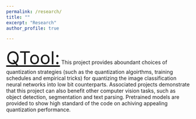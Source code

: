 ```yaml
---
permalink: /research/
title: ""
excerpt: "Research"
author_profile: true

---
```


<font size=8><a href="https://github.com/bohanzhuang/model-quantization">QTool:</a></font>
This project provides aboundant choices of quantization strategies (such as the quantization algoirthms, training schedules and empirical tricks) for quantizing the image classification neural networks into low bit counterparts. Associated projects demonstrate that this project can also benefit other computer vision tasks, such as object detection, segmentation and text parsing. Pretrained models are provided to show high standard of the code on achiving appealing quantization performance.



